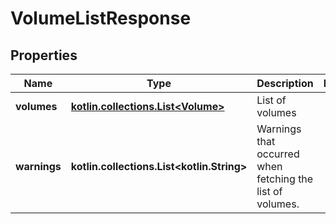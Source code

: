 
# VolumeListResponse

## Properties
Name | Type | Description | Notes
------------ | ------------- | ------------- | -------------
**volumes** | [**kotlin.collections.List&lt;Volume&gt;**](Volume.md) | List of volumes |
**warnings** | **kotlin.collections.List&lt;kotlin.String&gt;** | Warnings that occurred when fetching the list of volumes.  |



